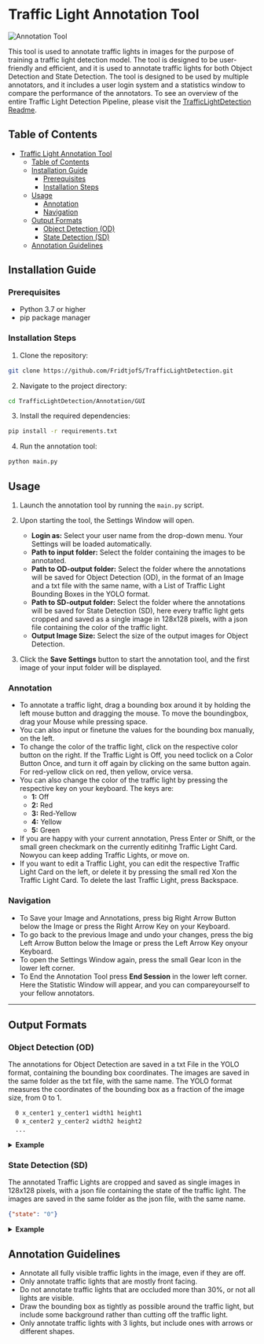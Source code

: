 # Traffic Light Annotation Tool
![Annotation Tool](img_Readme/Annotation.gif)

This tool is used to annotate traffic lights in images for the purpose of training a traffic light detection model. The tool is designed to be user-friendly and efficient, and it is used to annotate traffic lights for both Object Detection and State Detection. The tool is designed to be used by multiple annotators, and it includes a user login system and a statistics window to compare the performance of the annotators. To see an overview of the entire Traffic Light Detection Pipeline, please visit the [TrafficLightDetection Readme](../../README.md).

## Table of Contents
- [Traffic Light Annotation Tool](#traffic-light-annotation-tool)
  - [Table of Contents](#table-of-contents)
  - [Installation Guide](#installation-guide)
    - [Prerequisites](#prerequisites)
    - [Installation Steps](#installation-steps)
  - [Usage](#usage)
    - [Annotation](#annotation)
    - [Navigation](#navigation)
  - [Output Formats](#output-formats)
    - [Object Detection (OD)](#object-detection-od)
    - [State Detection (SD)](#state-detection-sd)
  - [Annotation Guidelines](#annotation-guidelines)
  


## Installation Guide
### Prerequisites
- Python 3.7 or higher
- pip package manager

### Installation Steps

1. Clone the repository:
  ```bash
  git clone https://github.com/FridtjofS/TrafficLightDetection.git
  ```

2. Navigate to the project directory:
  ```bash
  cd TrafficLightDetection/Annotation/GUI
  ```

3. Install the required dependencies:
  ```bash
  pip install -r requirements.txt
  ```

4. Run the annotation tool:
  ```bash
  python main.py
  ```

## Usage

1. Launch the annotation tool by running the `main.py` script.

2. Upon starting the tool, the Settings Window will open.
    - **Login as:** Select your user name from the drop-down menu. Your Settings will be loaded automatically.
    - **Path to input folder:** Select the folder containing the images to be annotated.
    - **Path to OD-output folder:** Select the folder where the annotations will be saved for Object Detection (OD), in the format of an Image and a txt file with the same name, with a List of Traffic Light  Bounding Boxes in the YOLO format.
    - **Path to SD-output folder:** Select the folder where the annotations will be saved for State Detection (SD), here every traffic light gets cropped and saved as a single image in 128x128 pixels, with a json  file containing the color of the traffic light.
    - **Output Image Size:** Select the size of the output images for Object Detection.

3. Click the **Save Settings** button to start the annotation tool, and the first image of your input folder will be displayed.

### Annotation
- To annotate a traffic light, drag a bounding box around it by holding the left mouse button and dragging the mouse. To move the boundingbox, drag your Mouse while pressing space.
- You can also input or finetune the values for the bounding box manually, on the left.
- To change the color of the traffic light, click on the respective color button on the right. If the Traffic Light is Off, you need toclick on a Color Button Once, and turn it off again by clicking on the  same   button again. For red-yellow click on red, then yellow, orvice versa.
- You can also change the color of the traffic light by pressing the respective key on your keyboard. The keys are: 
    - **1:** Off
    - **2:** Red
    - **3:** Red-Yellow
    - **4:** Yellow
    - **5:** Green
- If you are happy with your current annotation, Press Enter or Shift, or the small green checkmark on the currently editinhg Traffic Light Card. Nowyou can keep adding Traffic Lights, or move on.
- If you want to edit a Traffic Light, you can edit the respective Traffic Light Card on the left, or delete it by pressing the small red Xon the Traffic Light Card. To delete the last Traffic Light, press Backspace.

### Navigation
- To Save your Image and Annotations, press big Right Arrow Button below the Image or press the Right Arrow Key on your Keyboard.
- To go back to the previous Image and undo your changes, press the big Left Arrow Button below the Image or press the Left Arrow Key onyour Keyboard.
- To open the Settings Window again, press the small Gear Icon in the lower left corner.
- To End the Annotation Tool press **End Session** in the lower left corner. Here the Statistic Window will appear, and you can compareyourself to your fellow annotators.

---

## Output Formats
### Object Detection (OD)
The annotations for Object Detection are saved in a txt File in the YOLO format, containing the bounding box coordinates. The images are saved in the same folder as the txt file, with the same name. The YOLO format measures the coordinates of the bounding box as a fraction of the image size, from 0 to 1.
```txt
  0 x_center1 y_center1 width1 height1
  0 x_center2 y_center2 width2 height2
  ...
```
<details>
  <summary><b>Example</b></summary>
  
  **Input Image:**

  ![Example Image](img_Readme/Hannover_10_small.png)

  **YOLO Output:**
  ```txt
  0 0.49398148148148147 0.07385398981324279 0.021296296296296296 0.07979626485568761
  0 0.5814814814814815 0.05432937181663837 0.020370370370370372 0.08149405772495756
  0 0.6597222222222222 0.08149405772495756 0.019444444444444445 0.07809847198641766
  ```
</details>

### State Detection (SD)
The annotated Traffic Lights are cropped and saved as single images in 128x128 pixels, with a json file containing the state of the traffic light. The images are saved in the same folder as the json file, with the same name.
```json
{"state": "0"}
```
<details>
  <summary><b>Example</b></summary>
  
  **Input Image:**

  ![Example Image](img_Readme/Hannover_10_small.png)

  **SD Output:**

  ![Example Image](img_Readme/Hannover_10_0.jpg) ![Example Image](img_Readme/Hannover_10_1.jpg) ![Example Image](img_Readme/Hannover_10_2.jpg)
  ```json
  {"state": "1"} {"state": "4"} {"state": "4"}
  ```
</details>




## Annotation Guidelines

- Annotate all fully visible traffic lights in the image, even if they are off.
- Only annotate traffic lights that are mostly front facing.
- Do not annotate traffic lights that are occluded more than 30%, or not all lights are visible.
- Draw the bounding box as tightly as possible around the traffic light, but include some background rather than cutting off the traffic light.
- Only annotate traffic lights with 3 lights, but include ones with arrows or different shapes.



